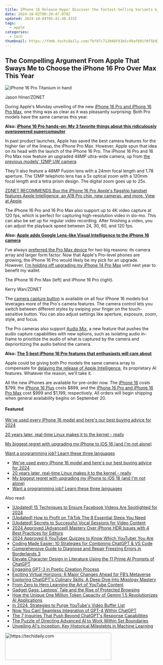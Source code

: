 ```yaml
---
title: IPhone 16 Release Hype! Discover the Fastest-Selling Variants & Purchase Delays
date: 2024-10-02T00:29:47.078Z
updated: 2024-10-04T05:41:40.433Z
tags:
  - apple
categories:
  - tech
thumbnail: https://thmb.techidaily.com/7bf87c712048fd1b5c49af691f0f5b92a0d10753a1cc5cdfac0b09b0199569d8.jpg
---
```


## The Compelling Argument From Apple That Sways Me to Choose the iPhone 16 Pro Over Max This Year

![iPhone 16 Pro Titanium in hand](https://www.zdnet.com/a/img/resize/3afa0f15086b74fca441dfd6e87b534e71242a6c/2024/09/10/443b60a3-a45e-4424-97a3-23d9aed45898/iphone-16-pro-in-white.jpg?auto=webp&width=1280)

Jason Hiner/ZDNET

During Apple's Monday unveiling of the new [iPhone 16 Pro and iPhone 16 Pro Max](https://apple.sjv.io/c/159047/435031/7613?&sharedid=zdnet&partnerpropertyid=1980086&u=https%3A%2F%2Fwww.apple.com%2Fshop%2Fbuy-iphone%2Fiphone-16-pro&subId1=zd-%5F%5FCOM%5FCLICK%5FID%5F%5F-dtp), one thing was as clear as it was pleasantly surprising: Both Pro models have the same cameras this year. 

**Also: [iPhone 16 Pro hands-on: My 3 favorite things about this ridiculously overpowered supercomputer](https://www.zdnet.com/article/iphone-16-pro-hands-on/)**

In past product launches, Apple has saved the best camera features for the higher tier of the lineup, the iPhone Pro Max. However, Apple spun that idea on its head with the launch of the iPhone 16 Pro. The iPhone 16 Pro and 16 Pro Max now feature an upgraded 48MP ultra-wide camera, up from [the previous models' 12MP UW camera](https://www.zdnet.com/article/iphone-16-pro-vs-iphone-15-pro/). 

They'll also feature a 48MP Fusion lens with a 24mm focal length and 1.78 aperture. The 12MP telephoto lens has a 5x optical zoom with a 120mm focal length and a tetra prism design. The digital zoom goes up to 25x. 

[ZDNET RECOMMENDS Buy the iPhone 16 Pro Apple's flagship handset features Apple Intelligence, an A18 Pro chip, new cameras, and more. View at Apple](https://apple.sjv.io/c/159047/435031/7613?&sharedid=zdnet&partnerpropertyid=1980086&u=https%3A%2F%2Fwww.apple.com%2Fshop%2Fbuy-iphone%2Fiphone-16-pro&subId1=zd-%5F%5FCOM%5FCLICK%5FID%5F%5F-dtp)

The iPhone 16 Pro and 16 Pro Max also support up to 4K video capture at 120 fps, which is perfect for capturing high-resolution video in slo-mo. This can also be set up for regular video recording. After finishing a video, you can adjust the playback speed between 24, 30, 60, and 120 fps. 

**Also: [Apple adds Google Lens-like Visual Intelligence to the iPhone 16 camera](https://www.zdnet.com/article/apple-adds-google-lens-like-visual-intelligence-to-the-iphone-16-camera/)**

I've always [preferred the Pro Max device](https://www.zdnet.com/article/the-5-best-iphone-16-pro-features-that-enthusiasts-will-care-about/) for two big reasons: its camera array and larger form factor. Now that Apple's Pro-level phones are growing, the iPhone 16 Pro would likely be my pick for an upgrade. However, [I'm holding off upgrading my iPhone 14 Pro Max](https://www.zdnet.com/article/the-iphone-16-is-undeniably-great-hardware-but-you-should-still-probably-skip-it/) until next year to benefit my wallet.

The iPhone 16 Pro Max (left) and iPhone 16 Pro (right).

Kerry Wan/ZDNET

The [camera capture button](https://www.zdnet.com/article/every-iphone-16-model-features-a-new-camera-button-heres-what-it-can-do/) is available on all four iPhone 16 models but leverages more of the Pro's camera features. The camera control lets you switch between different styles by swiping your finger on the touch-sensitive button. You can also adjust settings like aperture, exposure, zoom, style, and focus. 

The Pro cameras also support [Audio Mix](https://www.zdnet.com/article/the-5-best-iphone-16-pro-features-that-enthusiasts-will-care-about/), a new feature that pushes the audio capture capabilities with new options, such as isolating audio in-frame to prioritize the audio of what is captured by the camera and deprioritizing the audio behind the camera. 

**Also: [The 5 best iPhone 16 Pro features that enthusiasts will care about](https://www.zdnet.com/article/the-5-best-iphone-16-pro-features-that-enthusiasts-will-care-about/)**

Apple could be giving both Pro models the same camera array to compensate for [delaying the release of Apple Intelligence](https://www.zdnet.com/article/apple-delivers-on-hardware-upgrades-but-punts-apple-intelligence-rollout/), its proprietary AI features. Whatever the reason, we'll take it. 

All the new iPhones are available for pre-order now. The [iPhone 16](https://apple.sjv.io/c/159047/435031/7613?&sharedid=zdnet&partnerpropertyid=1980086&u=https%3A%2F%2Fwww.apple.com%2Fshop%2Fbuy-iphone%2Fiphone-16&subId1=zd-%5F%5FCOM%5FCLICK%5FID%5F%5F-dtp) costs $799, the [iPhone 16 Plus](https://apple.sjv.io/c/159047/435031/7613?&sharedid=zdnet&partnerpropertyid=1980086&u=https%3A%2F%2Fwww.apple.com%2Fshop%2Fbuy-iphone%2Fiphone-16&subId1=zd-%5F%5FCOM%5FCLICK%5FID%5F%5F-dtp) costs $899, and the [iPhone 16 Pro and iPhone 16 Pro Max](https://apple.sjv.io/c/159047/435031/7613?&sharedid=zdnet&partnerpropertyid=1980086&u=https%3A%2F%2Fwww.apple.com%2Fshop%2Fbuy-iphone%2Fiphone-16-pro&subId1=zd-%5F%5FCOM%5FCLICK%5FID%5F%5F-dtp) cost $999 and $1,199, respectively. All orders will begin shipping when general availability begins on September 20\. 

#### Featured

[We've used every iPhone 16 model and here's our best buying advice for 2024](https://www.zdnet.com/article/iphone-16-pro-max-buying-advice-2024/ "We've used every iPhone 16 model and here's our best buying advice for 2024")

[20 years later, real-time Linux makes it to the kernel - really](https://www.zdnet.com/article/20-years-later-real-time-linux-makes-it-to-the-kernel-really/ "20 years later, real-time Linux makes it to the kernel - really")

[My biggest regret with upgrading my iPhone to iOS 18 (and I'm not alone)](https://www.zdnet.com/article/my-biggest-regret-with-upgrading-my-iphone-to-ios-18-and-im-not-alone/ "My biggest regret with upgrading my iPhone to iOS 18 (and I'm not alone)")

[Want a programming job? Learn these three languages](https://www.zdnet.com/article/want-a-programming-job-learn-these-three-languages/ "Want a programming job? Learn these three languages")

* [We've used every iPhone 16 model and here's our best buying advice for 2024](https://www.zdnet.com/article/iphone-16-pro-max-buying-advice-2024/ "We've used every iPhone 16 model and here's our best buying advice for 2024")
* [20 years later, real-time Linux makes it to the kernel - really](https://www.zdnet.com/article/20-years-later-real-time-linux-makes-it-to-the-kernel-really/ "20 years later, real-time Linux makes it to the kernel - really")
* [My biggest regret with upgrading my iPhone to iOS 18 (and I'm not alone)](https://www.zdnet.com/article/my-biggest-regret-with-upgrading-my-iphone-to-ios-18-and-im-not-alone/ "My biggest regret with upgrading my iPhone to iOS 18 (and I'm not alone)")
* [Want a programming job? Learn these three languages](https://www.zdnet.com/article/want-a-programming-job-learn-these-three-languages/ "Want a programming job? Learn these three languages")

<ins class="adsbygoogle"
     style="display:block"
     data-ad-format="autorelaxed"
     data-ad-client="ca-pub-7571918770474297"
     data-ad-slot="1223367746"></ins>

<ins class="adsbygoogle"
     style="display:block"
     data-ad-client="ca-pub-7571918770474297"
     data-ad-slot="8358498916"
     data-ad-format="auto"
     data-full-width-responsive="true"></ins>

<span class="atpl-alsoreadstyle">Also read:</span>
<div><ul>
<li><a href="https://facebook-video-recording.techidaily.com/updated-15-techniques-to-ensure-facebook-videos-are-spotlighted-for-2024/"><u>[Updated] 15 Techniques to Ensure Facebook Videos Are Spotlighted for 2024</u></a></li>
<li><a href="https://tiktok-clips.techidaily.com/updated-how-to-profit-on-tiktok-the-8-essential-steps-you-need/"><u>[Updated] How to Profit on TikTok The 8 Essential Steps You Need</u></a></li>
<li><a href="https://screen-recording.techidaily.com/updated-secrets-to-successful-vocal-sessions-for-video-content/"><u>[Updated] Secrets to Successful Vocal Sessions for Video Content</u></a></li>
<li><a href="https://extra-lessons.techidaily.com/2024-approved-advanced-mastery-over-iphone-hdr-issues-with-4-best-practices-for-editors/"><u>2024 Approved [Advanced] Mastery Over iPhone HDR Issues with 4 Best Practices for Editors</u></a></li>
<li><a href="https://youtube-lab.techidaily.com/approved-6-youtuber-quizzes-to-know-which-youtuber-you-are/"><u>2024 Approved 6 YouTuber Quizzes to Know Which YouTuber You Are</u></a></li>
<li><a href="https://tech-hub.techidaily.com/coding-made-easier-10-strategies-for-combining-chatgpt-and-vs-code/"><u>Coding Made Easier: 10 Strategies for Combining ChatGPT & VS Code</u></a></li>
<li><a href="https://program-issues.techidaily.com/comprehensive-guide-to-diagnose-and-repair-freezing-errors-in-borderlands-3/"><u>Comprehensive Guide to Diagnose and Repair Freezing Errors in Borderlands 3</u></a></li>
<li><a href="https://tech-haven.techidaily.com/elevate-character-design-in-literature-using-the-11-prime-ai-prompts-of-chatgpt/"><u>Elevate Character Design in Literature Using the 11 Prime AI Prompts of ChatGPT</u></a></li>
<li><a href="https://tech-hub.techidaily.com/engaging-gpt-3-in-poetic-creation-process/"><u>Engaging GPT-3 in Poetic Creation Process</u></a></li>
<li><a href="https://facebook.techidaily.com/exciting-virtual-horizons-6-major-changes-ahead-for-fbs-metaverse/"><u>Exciting Virtual Horizons: 6 Major Changes Ahead for FB’s Metaverse</u></a></li>
<li><a href="https://tech-hub.techidaily.com/exploring-chatgpts-culinary-skills-a-deep-dive-into-mixology-mastery/"><u>Exploring ChatGPT's Culinary Skills: A Deep Dive Into Mixology Mastery</u></a></li>
<li><a href="https://youtube-videos.techidaily.com/from-zero-to-hero-learning-the-art-of-youtube-content/"><u>From Zero to Hero Learning the Art of YouTube Content</u></a></li>
<li><a href="https://tech-hub.techidaily.com/gadget-gags-laptops-tale-and-the-rise-of-protected-browsing/"><u>Gadget Gags: Laptops' Tale and the Rise of Protected Browsing</u></a></li>
<li><a href="https://tech-hub.techidaily.com/how-the-unique-one-million-token-capacity-of-gemini-15-revolutionizes-ai-applications/"><u>How the Unique One Million Token Capacity of Gemini 1.5 Revolutionizes AI Applications</u></a></li>
<li><a href="https://youtube-tips.techidaily.com/24-strategies-to-purge-youtubes-video-buffer-list/"><u>In 2024, Strategies to Purge YouTube's Video Buffer List</u></a></li>
<li><a href="https://tech-hub.techidaily.com/now-you-can-seamless-integration-of-gpt-4-within-chatgpt/"><u>Now You Can! Seamless Integration of GPT-4 Within ChatGPT</u></a></li>
<li><a href="https://tech-hub.techidaily.com/the-7-inquiries-that-push-beyond-chatgpts-response-capabilities/"><u>The 7 Inquiries That Push Beyond ChatGPT's Response Capabilities</u></a></li>
<li><a href="https://tech-hub.techidaily.com/the-puzzle-of-directing-advanced-ai-to-work-within-set-boundaries/"><u>The Puzzle of Directing Advanced AI to Work Within Set Boundaries</u></a></li>
<li><a href="https://tech-hub.techidaily.com/unveiling-ais-inception-key-historical-milestebts-in-machine-learning/"><u>Unveiling AI's Inception: Key Historical Milestebts in Machine Learning</u></a></li>
</ul></div>

<!-- affiliate ads begin -->
<a href="https://unicoeye.pxf.io/c/5597632/2148771/18498" target="_top" id="2148771">
  <img src="//a.impactradius-go.com/display-ad/18498-2148771" border="0" alt="https://techidaily.com" width="350" height="90"/>
</a>
<img height="0" width="0" src="https://unicoeye.pxf.io/i/5597632/2148771/18498" style="position:absolute;visibility:hidden;" border="0" />
<!-- affiliate ads end -->

